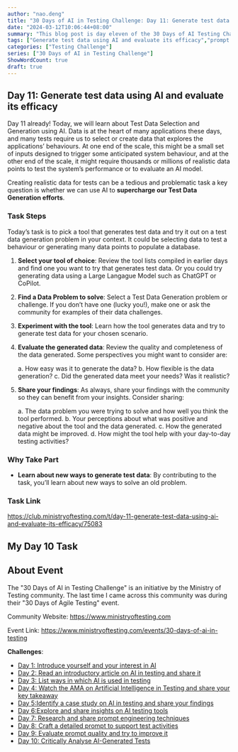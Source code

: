 ```yaml
---
author: "nao.deng"
title: "30 Days of AI in Testing Challenge: Day 11: Generate test data using AI and evaluate its efficacy"
date: "2024-03-12T10:06:44+08:00"
summary: "This blog post is day eleven of the 30 Days of AI Testing Challenge, focusing on the use of AI to generate test data and evaluating its effectiveness. The post may include the author's real-world application of AI-generated test data and an assessment of its effectiveness and applicability. By sharing the application and evaluation of AI-generated test data, readers will understand how the author leverages AI technology to generate valid test data and enhance the efficiency of the testing process in real testing environments. This series of events is expected to provide testing professionals with cases of practical application of AI-generated test data and encourage them to experiment with this emerging technology."
tags: ["Generate test data using AI and evaluate its efficacy","prompt engineering","Prompt"]
categories: ["Testing Challenge"]
series: ["30 Days of AI in Testing Challenge"]
ShowWordCount: true
draft: true
---
```


## Day 11: Generate test data using AI and evaluate its efficacy

Day 11 already! Today, we will learn about Test Data Selection and Generation using AI. Data is at the heart of many applications these days, and many tests require us to select or create data that explores the applications’ behaviours. At one end of the scale, this might be a small set of inputs designed to trigger some anticipated system behaviour, and at the other end of the scale, it might require thousands or millions of realistic data points to test the system’s performance or to evaluate an AI model.

Creating realistic data for tests can be a tedious and problematic task a key question is whether we can use AI to **supercharge our Test Data Generation efforts**.

### Task Steps

Today’s task is to pick a tool that generates test data and try it out on a test data generation problem in your context. It could be selecting data to test a behaviour or generating many data points to populate a database.

1. **Select your tool of choice**: Review the tool lists compiled in earlier days and find one you want to try that generates test data. Or you could try generating data using a Large Langague Model such as ChatGPT or CoPilot.

2. **Find a Data Problem to solve**: Select a Test Data Generation problem or challenge. If you don’t have one (lucky you!), make one or ask the community for examples of their data challenges.

3. **Experiment with the tool**: Learn how the tool generates data and try to generate test data for your chosen scenario.

4. **Evaluate the generated data**: Review the quality and completeness of the data generated. Some perspectives you might want to consider are:

   a. How easy was it to generate the data?
   b. How flexible is the data generation?
   c. Did the generated data meet your needs? Was it realistic?

5. **Share your findings**: As always, share your findings with the community so they can benefit from your insights. Consider sharing:

   a. The data problem you were trying to solve and how well you think the tool performed.
   b. Your perceptions about what was positive and negative about the tool and the data generated.
   c. How the generated data might be improved.
   d. How might the tool help with your day-to-day testing activities?

### Why Take Part

- **Learn about new ways to generate test data**: By contributing to the task, you’ll learn about new ways to solve an old problem.

### Task Link

<https://club.ministryoftesting.com/t/day-11-generate-test-data-using-ai-and-evaluate-its-efficacy/75083>

## My Day 10 Task

## About Event

The "30 Days of AI in Testing Challenge" is an initiative by the Ministry of Testing community. The last time I came across this community was during their "30 Days of Agile Testing" event.

Community Website: <https://www.ministryoftesting.com>

Event Link: <https://www.ministryoftesting.com/events/30-days-of-ai-in-testing>

**Challenges**:

- [Day 1: Introduce yourself and your interest in AI](https://naodeng.com.cn/posts/event/30-days-of-ai-in-testing-day-1-introduce-yourself-and-your-interest-in-ai/)
- [Day 2: Read an introductory article on AI in testing and share it](https://naodeng.com.cn/posts/event/30-days-of-ai-in-testing-day-2-read-an-introductory-article-on-ai-in-testing-and-share-it/)
- [Day 3: List ways in which AI is used in testing](https://naodeng.com.cn/posts/event/30-days-of-ai-in-testing-day-3-list-ways-in-which-ai-is-used-in-testing/)
- [Day 4: Watch the AMA on Artificial Intelligence in Testing and share your key takeaway](https://naodeng.com.cn/posts/event/30-days-of-ai-in-testing-day-4-watch-the-ama-on-artificial-intelligence-in-testing-and-share-your-key-takeaway/)
- [Day 5:Identify a case study on AI in testing and share your findings](https://naodeng.com.cn/posts/event/30-days-of-ai-in-testing-day-5-identify-a-case-study-on-ai-in-testing-and-share-your-findings/)
- [Day 6:Explore and share insights on AI testing tools](https://naodeng.com.cn/posts/event/30-days-of-ai-in-testing-day-6-explore-and-share-insights-on-ai-testing-tools/)
- [Day 7: Research and share prompt engineering techniques](https://naodeng.com.cn/posts/event/30-days-of-ai-in-testing-day-7-research-and-share-prompt-engineering-techniques/)
- [Day 8: Craft a detailed prompt to support test activities](https://naodeng.com.cn/posts/event/30-days-of-ai-in-testing-day-8-craft-a-detailed-prompt-to-support-test-activities/)
- [Day 9: Evaluate prompt quality and try to improve it](https://naodeng.com.cn/posts/event/30-days-of-ai-in-testing-day-9-evaluate-prompt-quality-and-try-to-improve-it/)
- [Day 10: Critically Analyse AI-Generated Tests](https://naodeng.com.cn/posts/event/30-days-of-ai-in-testing-day-10-critically-analyse-ai-generated-tests/)
